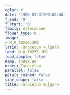 ```yaml
---
color: Y
date: '1900-01-01T00:00:00'
f_end: '9'
f_start: '6'
family: Asteraceae
flower_type: K
image:
- M_0_10236.JPG
latin: Tanacetum vulgare
lead: M_0_10236.JPG
lead_sample: false
name: index.en
order: Tanacetum
parallel: false
petals_joined: false
star_shape: false
title: Tanacetum vulgare
---
```

